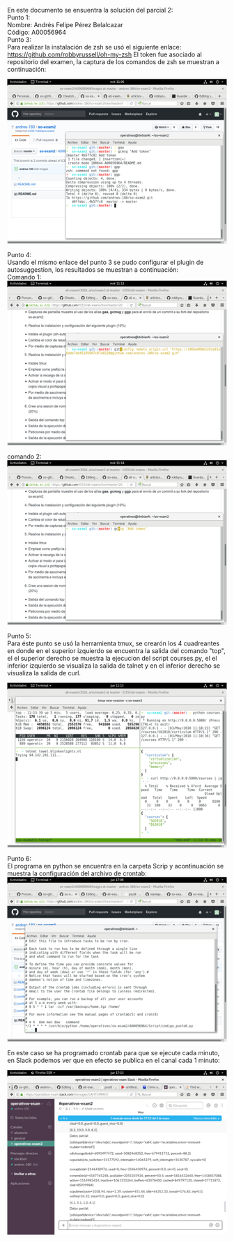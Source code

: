 En este documento se ensuentra la solución del parcial 2:   
Punto 1:   
Nombre: Andrés Felipe Pérez Belalcazar   
Código: A00056964  
Punto 3:  
Para realizar la instalación de zsh se usó el siguiente enlace: https://github.com/robbyrussell/oh-my-zsh
El token fue asociado al repositorio del examen, la captura de los comandos de zsh se muestran a continuación:

![](Images/punto3.png)

Punto 4:   
Usando el mismo enlace del punto 3 se pudo configurar el plugin de autosuggestion, los resultados se muestran a continuación:   
Comando 1:
![](Images/punto4_1.png)

comando 2:
![](Images/punto4_2.png)

Punto 5:  
Para éste punto se usó la herramienta tmux, se crearón los 4 cuadreantes en donde en el superior izquierdo se encuentra la salida del comando "top", el el superior derecho se muestra la ejecucion del script courses.py, el el inferior izquierdo se visualiza la salida de talnet y en el inferior derecho se visualiza la salida de curl.

![](Images/punto5.png)

Punto 6:  
El programa en python se encuentra en la carpeta Scrip y acontinuación se muestra la configuración del archivo de crontab:
![](Images/punto6_1.png)

En este caso se ha programado crontab para que se ejecute cada minuto, en Slack podemos ver que en efecto se publica en el canal cada 1 minuto:

![](Images/punto6_2.png)
